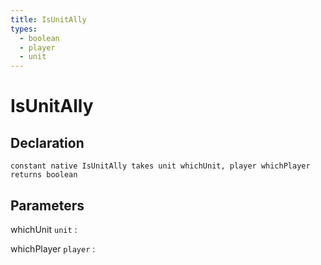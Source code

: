 ```yaml
---
title: IsUnitAlly
types:
  - boolean
  - player
  - unit
---
```


# IsUnitAlly

## Declaration

```jass
constant native IsUnitAlly takes unit whichUnit, player whichPlayer returns boolean
```

## Parameters
whichUnit `unit`
: 

whichPlayer `player`
: 
